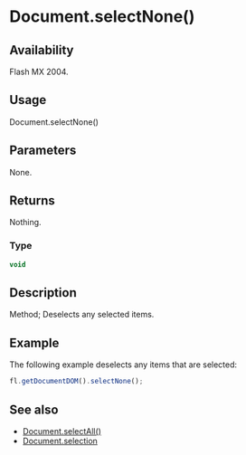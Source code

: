 # Document.selectNone()

## Availability

Flash MX 2004.

## Usage

Document.selectNone()

## Parameters

None.

## Returns

Nothing.

### Type

```typescript
void
```

## Description

Method; Deselects any selected items.

## Example

The following example deselects any items that are selected:

```javascript
fl.getDocumentDOM().selectNone();
```

## See also

- [Document.selectAll()](../Document_object/Document420.md)
- [Document.selection](../Document_object/Document430.md)
